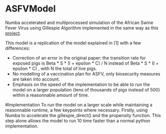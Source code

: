 # ASFVModel
Numba accelerated and multiprocessed simulation of the African Swine Fever Virus using Gillespie Algorithm implemented in the same way as this [project](https://github.com/Gdemaude/Gillespie).

This model is a replication of the model explained in [1] with a few differences: 

- Correction of an error in the original paper: the transition rate for exposed pigs is Beta * S * (I + epsilon * C) / N  instead of Beta * S * (I + epsilon * C) , with N the total of live pigs.
- No modelling of a vaccination plan for ASFV, only biosecurity measures are taken into account.
- Emphasis on the speed of the implementation to be able to run the model on a larger population (tens of thousands of pigs instead of 500) within a reasonnable amount of time.

#Implementation
To run the model on a larger scale while maintaining a reasonnable runtime, a few keypoints where necessary. Firstly, using Numba to accelerate the gillespie_direct() and the propensity function. This step alone allows the model to run 10 time faster than a normal python implementation.
